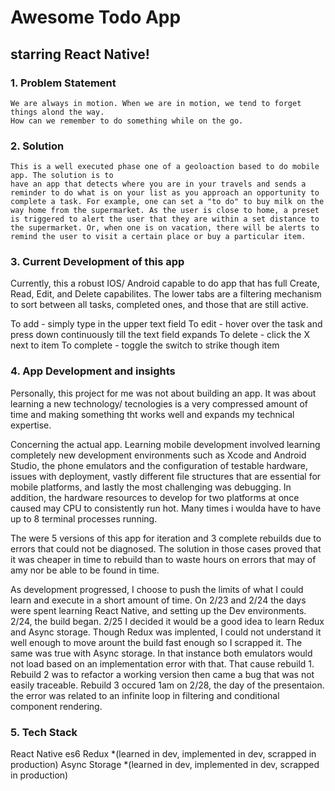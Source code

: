 # Awesome Todo App
## starring __**React Native!**__


### 1. Problem Statement

    We are always in motion. When we are in motion, we tend to forget things alond the way.
    How can we remember to do something while on the go. 

### 2. Solution

    This is a well executed phase one of a geoloaction based to do mobile app. The solution is to 
    have an app that detects where you are in your travels and sends a reminder to do what is on your list as you approach an opportunity to complete a task. For example, one can set a "to do" to buy milk on the way home from the supermarket. As the user is close to home, a preset is triggered to alert the user that they are within a set distance to the supermarket. Or, when one is on vacation, there will be alerts to remind the user to visit a certain place or buy a particular item. 

### 3. Current Development of this app

Currently, this a robust IOS/ Android capable to do app that has full Create, Read, Edit, and Delete capabilites. The lower tabs are a filtering mechanism to sort between all tasks, completed ones, and those that are still active.

To add - simply type in the upper text field
To edit - hover over the task and press down continuously till the text
          field expands
To delete - click the X next to item
To complete - toggle the switch to strike though item

### 4. App Development and insights

Personally, this project for me was not about building an app. It was about learning
a new technology/ tecnologies is a very compressed amount of time and making something
tht works well and expands my technical expertise.

Concerning the actual app. Learning mobile development involved learning completely new development environments such as Xcode and Android Studio, the phone emulators and the configuration of testable hardware, issues with deployment, vastly different file structures that are essential for mobile platforms, and lastly the most challenging was debugging. In addition, the hardware resources to develop for two platforms at once caused may CPU to consistently run hot. Many times i woulda have to have up to 8 terminal processes running.

The were 5 versions of this app for iteration and 3 complete rebuilds due to errors that could not be diagnosed. The solution in those cases proved that it was cheaper in time to rebuild than to waste hours on errors that may of amy nor be able to be found in time. 

As development progressed, I choose to push the limits of what I could learn and execute in 
a short amount of time. On 2/23 and 2/24 the days were spent learning React Native, and setting up the Dev environments. 2/24, the build began. 2/25 I decided it would be a good idea to learn Redux and Async storage. Though Redux was implented, I could not understand it well enough to move arount the build fast enough so I scrapped it. The same was true with Async storage. In that instance both emulators would not load based on an implementation error with that. That cause rebuild 1. Rebuild 2 was to refactor a working version then came a bug that was not easily traceable. Rebuild 3 occured 1am on 2/28, the day of the presentaion. the error 
was related to an infinite loop in filtering and conditional component rendering.

### 5. Tech Stack

React Native
es6
Redux *(learned in dev, implemented in dev, scrapped in production)
Async Storage *(learned in dev, implemented in dev, scrapped in production)







